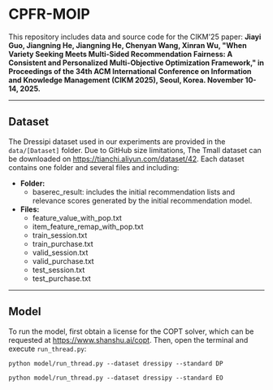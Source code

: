 # CPFR-MOIP
This repository includes data and source code for the CIKM'25 paper:
**Jiayi Guo, Jiangning He, Jiangning He, Chenyan Wang, Xinran Wu, "When Variety Seeking Meets Multi-Sided Recommendation Fairness: A Consistent and Personalized Multi-Objective Optimization Framework," in Proceedings of the 34th ACM International Conference on Information and Knowledge Management (CIKM 2025), Seoul, Korea. November 10-14, 2025.**

___
## Dataset
The Dressipi dataset used in our experiments are provided in the `data/[Dataset]` folder. Due to GitHub size limitations, The Tmall dataset can be downloaded on https://tianchi.aliyun.com/dataset/42.
Each dataset contains one folder and several files and including:
- **Folder:**
  - baserec_result: includes the initial recommendation lists and relevance scores generated by the initial recommendation model.
- **Files:**
  - feature_value_with_pop.txt
  - item_feature_remap_with_pop.txt
  - train_session.txt
  - train_purchase.txt
  - valid_session.txt
  - valid_purchase.txt
  - test_session.txt
  - test_purchase.txt
___
## Model
To run the model, first obtain a license for the COPT solver, which can be requested at https://www.shanshu.ai/copt. Then, open the terminal and execute `run_thread.py`:
```
python model/run_thread.py --dataset dressipy --standard DP
```
```
python model/run_thread.py --dataset dressipy --standard EO
```

